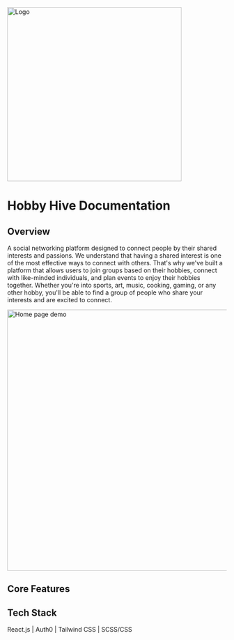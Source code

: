 <img width='400' height='autp' src='https://i.imgur.com/qMBdED6.png' alt='Logo'>

# Hobby Hive Documentation

## Overview
A social networking platform designed to connect people by their shared interests and passions.
We understand that having a shared interest is one of the most effective ways to connect with others. That's why we've built a platform that allows users to join groups based on their hobbies, connect with like-minded individuals, and plan events to enjoy their hobbies together. Whether you're into sports, art, music, cooking, gaming, or any other hobby, you'll be able to find a group of people who share your interests and are excited to connect.

<img width='600' height='auto' src='https://i.imgur.com/0s6OBmv.gif' alt='Home page demo '>

## Core Features

## Tech Stack
React.js | Auth0 | Tailwind CSS | SCSS/CSS
